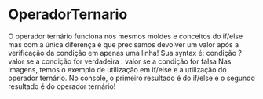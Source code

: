 # OperadorTernario
O operador ternário funciona nos mesmos moldes e conceitos do if/else mas com a única diferença é que precisamos devolver um valor após a verificação da condição em apenas uma linha!  Sua syntax é:  condição ? valor se a condição for verdadeira : valor se a condição for falsa  Nas imagens, temos o exemplo de utilização em if/else e a utilização do operador ternário. No console, o primeiro resultado é do if/else e o segundo resultado é do operador ternário!
